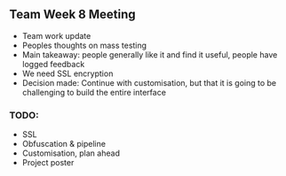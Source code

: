 ## Team Week 8 Meeting

* Team work update
* Peoples thoughts on mass testing
* Main takeaway: people generally like it and find it useful, people have logged feedback
* We need SSL encryption
* Decision made:
  Continue with customisation, but that it is going to be challenging to build the entire interface


### TODO:

- SSL
- Obfuscation & pipeline
- Customisation, plan ahead
- Project poster